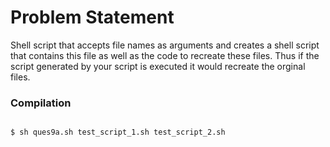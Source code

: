 Problem Statement
=================

Shell script that accepts file names as arguments and creates a shell script that contains this file as well as the code
to recreate these files. Thus if the script generated by your script is executed it would recreate the orginal files.

### Compilation

```

$ sh ques9a.sh test_script_1.sh test_script_2.sh

```



